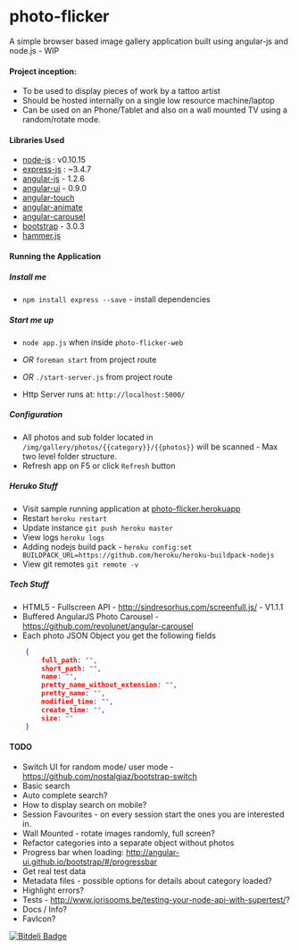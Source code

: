 photo-flicker
=============

A simple browser based image gallery application built using angular-js and node.js - WIP 

#### Project inception:

* To be used to display pieces of work by a tattoo artist
* Should be hosted internally on a single low resource machine/laptop
* Can be used on an Phone/Tablet and also on a wall mounted TV using a random/rotate mode.  

#### Libraries Used

* [node-js](http://nodejs.org) : v0.10.15
* [express-js](http://expressjs.com) : ~3.4.7
* [angular-js](http://angularjs.org) - 1.2.6
* [angular-ui](http://angular-ui.github.io/bootstrap/) - 0.9.0
* [angular-touch](http://docs.angularjs.org/api/ngTouch)
* [angular-animate](http://docs.angularjs.org/api/ngAnimate)
* [angular-carousel](https://github.com/revolunet/angular-carousel)
* [bootstrap](http://getbootstrap.com/) - 3.0.3
* [hammer.js](https://github.com/EightMedia/hammer.js)

#### Running the Application

##### Install me

* `npm install express --save` - install dependencies

##### Start me up

* `node app.js` when inside `photo-flicker-web`

* _OR_ `foreman start` from project route

* _OR_ `./start-server.js` from project route

* Http Server runs at: `http://localhost:5000/`

##### Configuration

* All photos and sub folder located in `/img/gallery/photos/{{category}}/{{photos}}` will be scanned - Max two level folder structure.
* Refresh app on F5 or click `Refresh` button

##### Heruko Stuff

* Visit sample running application at [photo-flicker.herokuapp](http://photo-flicker.herokuapp.com)
* Restart `heroku restart`
* Update instance `git push heroku master`
* View logs `heroku logs`
* Adding nodejs build pack - `heroku config:set BUILDPACK_URL=https://github.com/heroku/heroku-buildpack-nodejs`
* View git remotes `git remote -v`

##### Tech Stuff

* HTML5 - Fullscreen API - http://sindresorhus.com/screenfull.js/ - V1.1.1
* Buffered AngularJS Photo Carousel - https://github.com/revolunet/angular-carousel
* Each photo JSON Object you get the following fields
````json
	{
	    full_path: "",
	    short_path: "",
	    name: "",
	    pretty_name_without_extension: "",
	    pretty_name: "",
	    modified_time: "",
	    create_time: "",
	    size: ""
	}
````

#### TODO

* Switch UI for random mode/ user mode - https://github.com/nostalgiaz/bootstrap-switch 
* Basic search
* Auto complete search?
* How to display search on mobile?
* Session Favourites - on every session start the ones you are interested in.
* Wall Mounted - rotate images randomly, full screen?
* Refactor categories into a separate object without photos
* Progress bar when loading: http://angular-ui.github.io/bootstrap/#/progressbar
* Get real test data
* Metadata files - possible options for details about category loaded?
* Highlight errors?
* Tests - http://www.jorisooms.be/testing-your-node-api-with-supertest/?
* Docs / Info?
* FavIcon?

[![Bitdeli Badge](https://d2weczhvl823v0.cloudfront.net/jamesmorgan/photo-flicker/trend.png)](https://bitdeli.com/free "Bitdeli Badge")